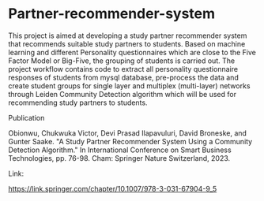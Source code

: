 # Partner-recommender-system

This project is aimed at developing a study partner recommender system that recommends suitable study partners to students. Based on machine learning and different Personality questionnaires which are close to the Five Factor Model or Big-Five, the grouping of students is carried out. The project workflow contains code to extract all personality questionnaire responses of students from mysql database, pre-process the data and create student groups for single layer and multiplex (multi-layer) networks through Leiden Community Detection algorithm which will be used for recommending study partners to students.

Publication

Obionwu, Chukwuka Victor, Devi Prasad Ilapavuluri, David Broneske, and Gunter Saake. "A Study Partner Recommender System Using a Community Detection Algorithm." In International Conference on Smart Business Technologies, pp. 76-98. Cham: Springer Nature Switzerland, 2023.

Link:

https://link.springer.com/chapter/10.1007/978-3-031-67904-9_5
